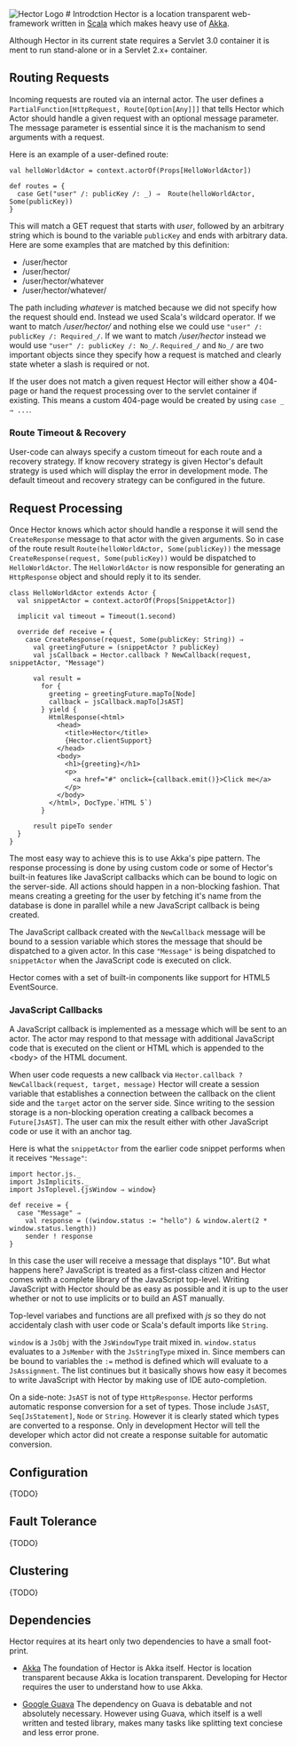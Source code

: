 <img src="http://www.joa-ebert.com/files/hector.github.png" alt="Hector Logo"/>
# Introdction
Hector is a location transparent web-framework written in <a href="http://www.scala-lang.org/">Scala</a> which makes heavy use of <a href="http://www.akka.io/">Akka</a>.

Although Hector in its current state requires a Servlet 3.0 container it is ment to run stand-alone or in a Servlet 2.x+ container.

## Routing Requests

Incoming requests are routed via an internal actor. The user defines a `PartialFunction[HttpRequest, Route[Option[Any]]]` that tells Hector which Actor should handle a given request with an optional message parameter.
The message parameter is essential since it is the machanism to send arguments with a request.

Here is an example of a user-defined route:

```
val helloWorldActor = context.actorOf(Props[HelloWorldActor])

def routes = {
  case Get("user" /: publicKey /: _) ⇒  Route(helloWorldActor, Some(publicKey))
}
```

This will match a GET request that starts with *user*, followed by an arbitrary string which is bound to the variable `publicKey` and ends with arbitrary data.
Here are some examples that are matched by this definition:

* /user/hector
* /user/hector/
* /user/hector/whatever
* /user/hector/whatever/

The path including *whatever* is matched because we did not specify how the request should end. Instead we used Scala's wildcard operator. 
If we want to match */user/hector/* and nothing else  we could use `"user" /: publicKey /: Required_/`. If we want to match */user/hector* instead we would use `"user" /: publicKey /: No_/`.
`Required_/` and `No_/` are two important objects since they specify how a request is matched and clearly state wheter a slash is required or not.

If the user does not match a given request Hector will either show a 404-page or hand the request processing over to the servlet container if existing. This means a custom 404-page would be created by using `case _ ⇒ ...`.

### Route Timeout & Recovery

User-code can always specify a custom timeout for each route and a recovery strategy. If know recovery strategy is given Hector's default strategy is used which will display the error in development mode. The default timeout and recovery strategy can be configured in the future.

## Request Processing

Once Hector knows which actor should handle a response it will send the `CreateResponse` message to that actor with the given arguments. So in case of the route result `Route(helloWorldActor, Some(publicKey))` the message `CreateResponse(request, Some(publicKey))` would be dispatched to `HelloWorldActor`.
The `HelloWorldActor` is now responsible for generating an `HttpResponse` object and should reply it to its sender.

```
class HelloWorldActor extends Actor {
  val snippetActor = context.actorOf(Props[SnippetActor])

  implicit val timeout = Timeout(1.second)

  override def receive = {
    case CreateResponse(request, Some(publicKey: String)) ⇒
      val greetingFuture = (snippetActor ? publicKey)
      val jsCallback = Hector.callback ? NewCallback(request, snippetActor, "Message")

      val result =
        for {
          greeting ← greetingFuture.mapTo[Node]
          callback ← jsCallback.mapTo[JsAST]
        } yield {
          HtmlResponse(<html>
            <head>
              <title>Hector</title>
              {Hector.clientSupport}
            </head>
            <body>
              <h1>{greeting}</h1>
              <p>
                <a href="#" onclick={callback.emit()}>Click me</a>
              </p>
            </body>
          </html>, DocType.`HTML 5`)
        }

      result pipeTo sender
  }
}
```

The most easy way to achieve this is to use Akka's pipe pattern. The response processing is done by using custom code or some of Hector's built-in features like JavaScript callbacks which can be bound to logic on the server-side. 
All actions should happen in a non-blocking fashion. That means creating a greeting for the user by fetching it's name from the database is done in parallel while a new JavaScript callback is being created.

The JavaScript callback created with the `NewCallback` message will be bound to a session variable which stores the message that should be dispatched to a given actor. In this case `"Message"` is being dispatched to `snippetActor` when the JavaScript code is executed on click.

Hector comes with a set of built-in components like support for HTML5 EventSource.

### JavaScript Callbacks

A JavaScript callback is implemented as a message which will be sent to an actor. The actor may respond to that message with additional JavaScript code that is executed on the client or HTML which is appended to the &lt;body&gt; of the HTML document.

When user code requests a new callback via `Hector.callback ? NewCallback(request, target, message)`  Hector will create a session variable that establishes a connection between the callback on the client side and the `target` actor on the server side. Since writing to the session storage is a non-blocking operation creating a callback becomes a `Future[JsAST]`. The user can mix the result either with other JavaScript code or use it with an anchor tag.

Here is what the `snippetActor` from the earlier code snippet performs when it receives `"Message"`:

```
import hector.js._
import JsImplicits._
import JsToplevel.{jsWindow ⇒ window}
    
def receive = {
  case "Message" ⇒
    val response = ((window.status := "hello") & window.alert(2 * window.status.length))
    sender ! response
}
```

In this case the user will receive a message that displays "10". But what happens here? JavaScript is treated as a first-class citizen and Hector comes with a complete library of the JavaScript top-level.
Writing JavaScript with Hector should be as easy as possible and it is up to the user whether or not to use implicits or to build an AST manually.

Top-level variabes and functions are all prefixed with *js* so they do not accidentaly clash with user code or Scala's default imports like ```String```. 

`window` is a `JsObj` with the `JsWindowType` trait mixed in. `window.status` evaluates to a `JsMember` with the `JsStringType` mixed in. Since members can be bound to variables the `:=` method is defined which will evaluate to a `JsAssignment`. The list continues but it basically shows how easy it becomes to write JavaScript with Hector by making use of IDE auto-completion.

On a side-note: `JsAST` is not of type `HttpResponse`. Hector performs automatic response conversion for a set of types. Those include `JsAST`, `Seq[JsStatement]`, `Node` or `String`. However it is clearly stated which types are converted to a response. Only in development Hector will tell the developer which actor did not create a response suitable for automatic conversion.

## Configuration

{TODO}

## Fault Tolerance

{TODO}

## Clustering

{TODO}

## Dependencies

Hector requires at its heart only two dependencies to have a small foot-print. 

* [Akka](http://www.akka.io/)
  The foundation of Hector is Akka itself. Hector is location transparent because Akka is location transparent.
  Developing for Hector requires the user to understand how to use Akka.

* [Google Guava](http://code.google.com/p/guava-libraries/)
  The dependency on Guava is debatable and not absolutely necessary. However using Guava, which itself is a
  well written and tested library, makes many tasks like splitting text conciese and less error prone.
